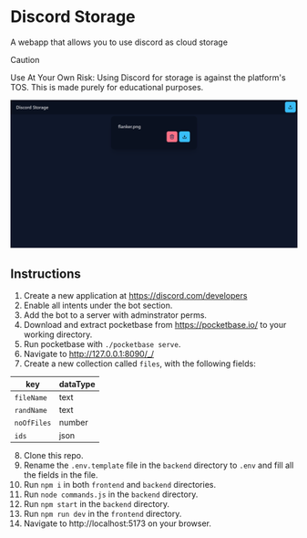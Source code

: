 # Discord Storage
A webapp that allows you to use discord as cloud storage

> [!CAUTION]
> Use At Your Own Risk: Using Discord for storage is against the platform's TOS. This is made purely for educational purposes.

![discord storage](./preview/webapp.png)

## Instructions
1. Create a new application at https://discord.com/developers
2. Enable all intents under the bot section.
3. Add the bot to a server with adminstrator perms.
4. Download and extract pocketbase from https://pocketbase.io/ to your working directory.
5. Run pocketbase with `./pocketbase serve`.
6. Navigate to http://127.0.0.1:8090/_/
7. Create a new collection called `files`, with the following fields:

|key|dataType|
|---|---|
|`fileName`| text|
|`randName`| text|
|`noOfFiles`| number|
|`ids`| json|

8. Clone this repo.
9. Rename the `.env.template` file in the `backend` directory to `.env` and fill all the fields in the file.
10. Run `npm i` in both `frontend` and `backend` directories.
11. Run `node commands.js` in the `backend` directory.
12. Run `npm start` in the `backend` directory.
13. Run `npm run dev` in the `frontend` directory.
14. Navigate to http://localhost:5173 on your browser.
